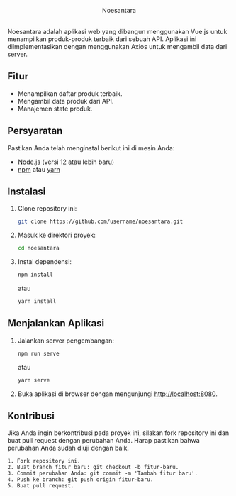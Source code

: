 <p align="center">Noesantara</p> <br>
Noesantara adalah aplikasi web yang dibangun menggunakan Vue.js untuk menampilkan produk-produk terbaik dari sebuah API. Aplikasi ini diimplementasikan dengan menggunakan Axios untuk mengambil data dari server.

## Fitur

- Menampilkan daftar produk terbaik.
- Mengambil data produk dari API.
- Manajemen state produk.

## Persyaratan

Pastikan Anda telah menginstal berikut ini di mesin Anda:

- [Node.js](https://nodejs.org/) (versi 12 atau lebih baru)
- [npm](https://www.npmjs.com/) atau [yarn](https://yarnpkg.com/)

## Instalasi

1. Clone repository ini:

    ```bash
    git clone https://github.com/username/noesantara.git
    ```

2. Masuk ke direktori proyek:

    ```bash
    cd noesantara
    ```

3. Instal dependensi:

    ```bash
    npm install
    ```

    atau

    ```bash
    yarn install
    ```

## Menjalankan Aplikasi

1. Jalankan server pengembangan:

    ```bash
    npm run serve
    ```

    atau

    ```bash
    yarn serve
    ```

2. Buka aplikasi di browser dengan mengunjungi [http://localhost:8080](http://localhost:8080).

## Kontribusi

Jika Anda ingin berkontribusi pada proyek ini, silakan fork repository ini dan buat pull request dengan perubahan Anda. Harap pastikan bahwa perubahan Anda sudah diuji dengan baik.

    1. Fork repository ini.
    2. Buat branch fitur baru: git checkout -b fitur-baru.
    3. Commit perubahan Anda: git commit -m 'Tambah fitur baru'.
    4. Push ke branch: git push origin fitur-baru.
    5. Buat pull request.
